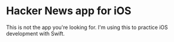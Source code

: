 # Hacker News app for iOS

This is not the app you're looking for.  I'm using this to practice iOS development with Swift.